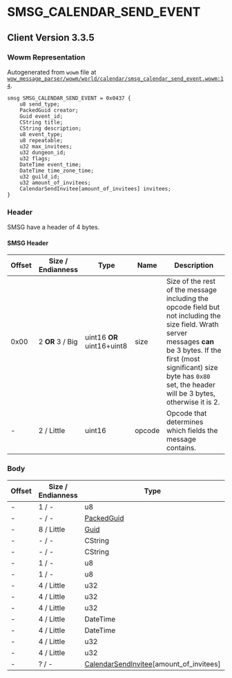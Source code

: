# SMSG_CALENDAR_SEND_EVENT

## Client Version 3.3.5

### Wowm Representation

Autogenerated from `wowm` file at [`wow_message_parser/wowm/world/calendar/smsg_calendar_send_event.wowm:14`](https://github.com/gtker/wow_messages/tree/main/wow_message_parser/wowm/world/calendar/smsg_calendar_send_event.wowm#L14).
```rust,ignore
smsg SMSG_CALENDAR_SEND_EVENT = 0x0437 {
    u8 send_type;
    PackedGuid creator;
    Guid event_id;
    CString title;
    CString description;
    u8 event_type;
    u8 repeatable;
    u32 max_invitees;
    u32 dungeon_id;
    u32 flags;
    DateTime event_time;
    DateTime time_zone_time;
    u32 guild_id;
    u32 amount_of_invitees;
    CalendarSendInvitee[amount_of_invitees] invitees;
}
```
### Header

SMSG have a header of 4 bytes.

#### SMSG Header

| Offset | Size / Endianness | Type   | Name   | Description |
| ------ | ----------------- | ------ | ------ | ----------- |
| 0x00   | 2 **OR** 3 / Big           | uint16 **OR** uint16+uint8 | size | Size of the rest of the message including the opcode field but not including the size field. Wrath server messages **can** be 3 bytes. If the first (most significant) size byte has `0x80` set, the header will be 3 bytes, otherwise it is 2.|
| -      | 2 / Little| uint16 | opcode | Opcode that determines which fields the message contains. |

### Body

| Offset | Size / Endianness | Type | Name | Comment |
| ------ | ----------------- | ---- | ---- | ------- |
| - | 1 / - | u8 | send_type |  |
| - | - / - | [PackedGuid](../types/packed-guid.md) | creator |  |
| - | 8 / Little | [Guid](../types/packed-guid.md) | event_id |  |
| - | - / - | CString | title |  |
| - | - / - | CString | description |  |
| - | 1 / - | u8 | event_type |  |
| - | 1 / - | u8 | repeatable |  |
| - | 4 / Little | u32 | max_invitees |  |
| - | 4 / Little | u32 | dungeon_id |  |
| - | 4 / Little | u32 | flags |  |
| - | 4 / Little | DateTime | event_time |  |
| - | 4 / Little | DateTime | time_zone_time |  |
| - | 4 / Little | u32 | guild_id |  |
| - | 4 / Little | u32 | amount_of_invitees |  |
| - | ? / - | [CalendarSendInvitee](calendarsendinvitee.md)[amount_of_invitees] | invitees |  |

